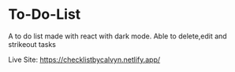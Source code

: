 
# To-Do-List
A to do list made with react with dark mode. Able to delete,edit and strikeout tasks

Live Site: https://checklistbycalvyn.netlify.app/
